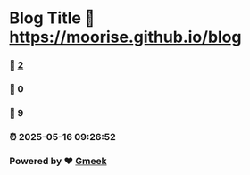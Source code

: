 # Blog Title :link: https://moorise.github.io/blog 
### :page_facing_up: [2](https://moorise.github.io/blog/tag.html) 
### :speech_balloon: 0 
### :hibiscus: 9 
### :alarm_clock: 2025-05-16 09:26:52 
### Powered by :heart: [Gmeek](https://github.com/Meekdai/Gmeek)
